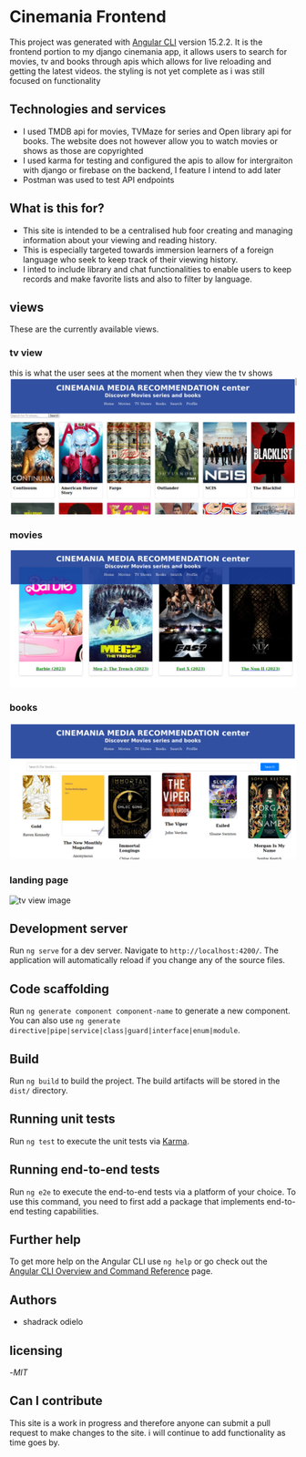 # Cinemania Frontend

This project was generated with [Angular CLI](https://github.com/angular/angular-cli) version 15.2.2.
It is the frontend portion to my django cinemania app, it allows users to search for movies, tv and books through apis which allows for live reloading and getting the latest videos.
the styling is not yet complete as i was still focused on functionality
## Technologies and services
- I used TMDB api for movies, TVMaze for series and Open library api for books. The website does not however allow you to watch movies or shows as those are copyrighted
- I used karma for testing and configured the apis to allow for intergraiton with django or firebase on the backend, I feature I intend to add later
- Postman was used to test API endpoints
## What is this for?
- This site is intended to be a centralised hub foor creating and managing information about your viewing and reading history.
- This is especially targeted towards immersion learners of a foreign language who seek to keep track of their viewing history.
- I inted to include library and chat functionalities to enable users to keep records and make favorite lists and also to filter by language.
## views
These are the currently available views.
### tv view
this is what the user sees at the moment when they view the tv shows
![tv view image](./src/assets/shows.png)
### movies
![tv view image](./src/assets/movies.png)

### books
![tv view image](./src/assets/books.png)

### landing page
![tv view image](./src/assets/)


## Development server

Run `ng serve` for a dev server. Navigate to `http://localhost:4200/`. The application will automatically reload if you change any of the source files.

## Code scaffolding

Run `ng generate component component-name` to generate a new component. You can also use `ng generate directive|pipe|service|class|guard|interface|enum|module`.

## Build

Run `ng build` to build the project. The build artifacts will be stored in the `dist/` directory.

## Running unit tests

Run `ng test` to execute the unit tests via [Karma](https://karma-runner.github.io).

## Running end-to-end tests

Run `ng e2e` to execute the end-to-end tests via a platform of your choice. To use this command, you need to first add a package that implements end-to-end testing capabilities.

## Further help

To get more help on the Angular CLI use `ng help` or go check out the [Angular CLI Overview and Command Reference](https://angular.io/cli) page.

## Authors
- shadrack odielo
## licensing
-*MIT*
## Can I contribute
This site is a work in progress and therefore anyone can submit a pull request to make changes to the site. i will continue to add functionality as time goes by.

